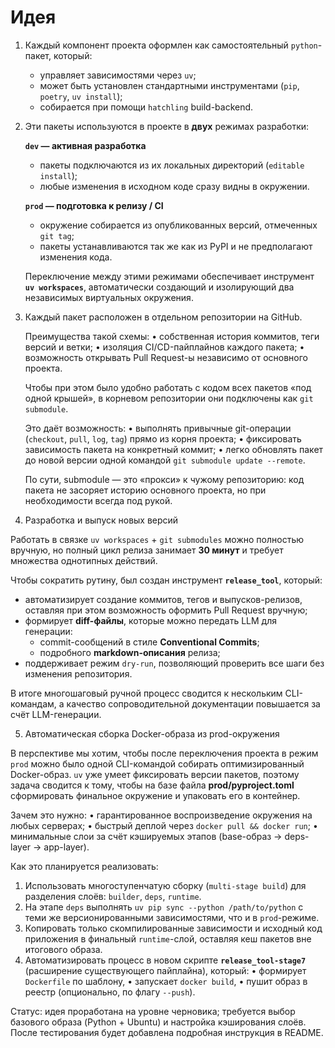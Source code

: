 # Идея

1. Каждый компонент проекта оформлен как самостоятельный `python`-пакет, который:
   - управляет зависимостями через `uv`;
   - может быть установлен стандартными инструментами (`pip`, `poetry`, `uv install`);
   - собирается при помощи `hatchling` build-backend.

2. Эти пакеты используются в проекте в **двух** режимах разработки:

   **`dev` — активная разработка**
   - пакеты подключаются из их локальных директорий (`editable install`);
   - любые изменения в исходном коде сразу видны в окружении.

   **`prod` — подготовка к релизу / CI**
   - окружение собирается из опубликованных версий, отмеченных `git tag`;
   - пакеты устанавливаются так же как из PyPI и не предполагают изменения кода.

   Переключение между этими режимами обеспечивает инструмент **`uv workspaces`**,
   автоматически создающий и изолирующий два независимых виртуальных окружения.

3. Каждый пакет расположен в отдельном репозитории на GitHub.

   Преимущества такой схемы:
   • собственная история коммитов, теги версий и ветки;
   • изоляция CI/CD-пайплайнов каждого пакета;
   • возможность открывать Pull Request-ы независимо от основного проекта.

   Чтобы при этом было удобно работать с кодом всех пакетов «под одной крышей»,
   в корневом репозитории они подключены как `git submodule`.

   Это даёт возможность:
   • выполнять привычные git-операции (`checkout`, `pull`, `log`, `tag`) прямо из корня проекта;
   • фиксировать зависимость пакета на конкретный коммит;
   • легко обновлять пакет до новой версии одной командой `git submodule update --remote`.

   По сути, submodule — это «прокси» к чужому репозиторию: код пакета не засоряет историю
   основного проекта, но при необходимости всегда под рукой.

4. Разработка и выпуск новых версий

Работать в связке `uv workspaces` + `git submodules` можно полностью вручную,
но полный цикл релиза занимает **30 минут** и требует множества однотипных действий.

Чтобы сократить рутину, был создан инструмент **`release_tool`**, который:

- автоматизирует создание коммитов, тегов и выпусков-релизов,
  оставляя при этом возможность оформить Pull Request вручную;
- формирует **diff-файлы**, которые можно передать LLM для генерации:
  - commit-сообщений в стиле **Conventional Commits**;
  - подробного **markdown-описания** релиза;
- поддерживает режим `dry-run`, позволяющий проверить все шаги без изменения репозитория.

В итоге многошаговый ручной процесс сводится к нескольким CLI-командам,
а качество сопроводительной документации повышается за счёт LLM-генерации.

5. Автоматическая сборка Docker-образа из prod-окружения

В перспективе мы хотим, чтобы после переключения проекта в режим `prod`
можно было одной CLI-командой собирать оптимизированный Docker-образ.
`uv` уже умеет фиксировать версии пакетов, поэтому задача сводится к тому,
чтобы на базе файла **prod/pyproject.toml** сформировать финальное окружение
и упаковать его в контейнер.

Зачем это нужно:
• гарантированное воспроизведение окружения на любых серверах;
• быстрый деплой через `docker pull && docker run`;
• минимальные слои за счёт кэшируемых этапов (base-образ → deps-layer → app-layer).

Как это планируется реализовать:
1. Использовать многоступенчатую сборку (`multi-stage build`)
   для разделения слоёв: `builder`, `deps`, `runtime`.
2. На этапе `deps` выполнять `uv pip sync --python /path/to/python`
   с теми же версионированными зависимостями, что и в `prod`-режиме.
3. Копировать только скомпилированные зависимости и исходный код приложения
   в финальный `runtime`-слой, оставляя кеш пакетов вне итогового образа.
4. Автоматизировать процесс в новом скрипте **`release_tool-stage7`**
   (расширение существующего пайплайна), который:
   • формирует `Dockerfile` по шаблону,
   • запускает `docker build`,
   • пушит образ в реестр (опционально, по флагу `--push`).

Статус: идея проработана на уровне черновика; требуется выбор базового образа
(Python + Ubuntu) и настройка кэширования слоёв. После тестирования
будет добавлена подробная инструкция в README.